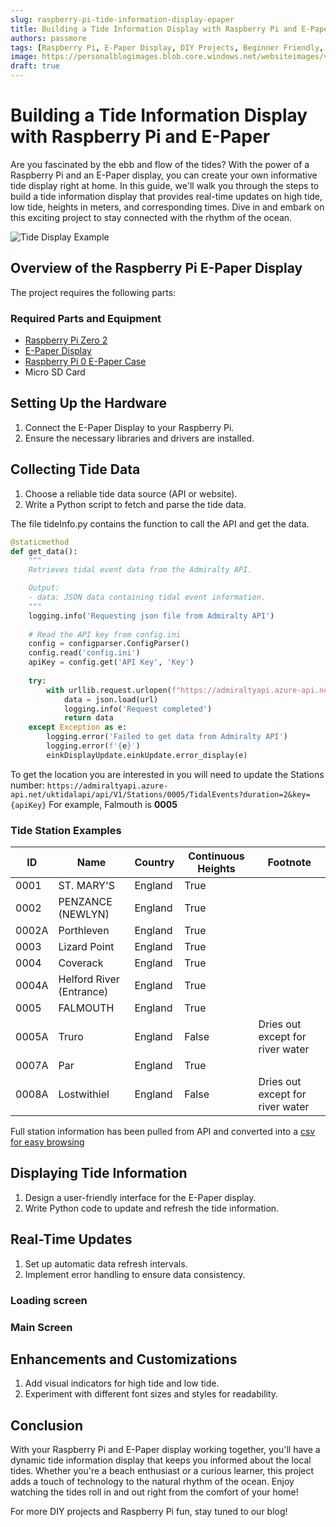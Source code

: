 ```yaml
---
slug: raspberry-pi-tide-information-display-epaper
title: Building a Tide Information Display with Raspberry Pi and E-Paper - High Tide, Low Tide, and More!
authors: passmore
tags: [Raspberry Pi, E-Paper Display, DIY Projects, Beginner Friendly, Python]
image: https://personalblogimages.blob.core.windows.net/websiteimages/vi_4068_20230531_103359.mp4.v4068.th.jpg
draft: true
---
```


# Building a Tide Information Display with Raspberry Pi and E-Paper

Are you fascinated by the ebb and flow of the tides? With the power of a Raspberry Pi and an E-Paper display, you can create your own informative tide display right at home. In this guide, we'll walk you through the steps to build a tide information display that provides real-time updates on high tide, low tide, heights in meters, and corresponding times. Dive in and embark on this exciting project to stay connected with the rhythm of the ocean.

![Tide Display Example](https://personalblogimages.blob.core.windows.net/websiteimages/vi_4068_20230531_103359.mp4.v4068.th.jpg)

<!--truncate-->

## Overview of the Raspberry Pi E-Paper Display

The project requires the following parts:

### Required Parts and Equipment

- [Raspberry Pi Zero 2](https://thepihut.com/products/raspberry-pi-zero-2)
- [E-Paper Display](https://thepihut.com/products/three-colour-2-13-eink-display-phat-red-black-white)
- [Raspberry Pi 0 E-Paper Case](https://thepihut.com/products/pi-zero-case-for-waveshare-2-13-eink-display)
- Micro SD Card

## Setting Up the Hardware

1. Connect the E-Paper Display to your Raspberry Pi.
2. Ensure the necessary libraries and drivers are installed.

## Collecting Tide Data

1. Choose a reliable tide data source (API or website).
2. Write a Python script to fetch and parse the tide data.

The file tideInfo.py contains the function to call the API and get the data.

``` python
@staticmethod
def get_data():
    """
    Retrieves tidal event data from the Admiralty API.

    Output:
    - data: JSON data containing tidal event information.
    """
    logging.info('Requesting json file from Admiralty API')
        
    # Read the API key from config.ini
    config = configparser.ConfigParser()
    config.read('config.ini')
    apiKey = config.get('API Key', 'Key')
        
    try:
        with urllib.request.urlopen(f"https://admiraltyapi.azure-api.net/uktidalapi/api/V1/Stations/0005/TidalEvents?duration=2&key={apiKey}") as url:
            data = json.load(url)
            logging.info('Request completed')
            return data
    except Exception as e:
        logging.error('Failed to get data from Admiralty API')
        logging.error(f'{e}')
        einkDisplayUpdate.einkUpdate.error_display(e)

```

To get the location you are interested in you will need to update the Stations number: ```https://admiraltyapi.azure-api.net/uktidalapi/api/V1/Stations/0005/TidalEvents?duration=2&key={apiKey}``` For example, Falmouth is **0005**

### Tide Station Examples

ID    | Name                     | Country | Continuous Heights | Footnote
------|--------------------------|---------|---------------------|-----------------------------------------
0001  | ST. MARY'S               | England | True                |
0002  | PENZANCE (NEWLYN)        | England | True                |
0002A | Porthleven               | England | True                |
0003  | Lizard Point             | England | True                |
0004  | Coverack                 | England | True                |
0004A | Helford River (Entrance) | England | True                |
0005  | FALMOUTH                 | England | True                |
0005A | Truro                    | England | False               | Dries out except for river water
0007A | Par                      | England | True                |
0008A | Lostwithiel              | England | False               | Dries out except for river water

Full station information has been pulled from API and converted into a [csv for easy browsing](https://github.com/Dr-Passmore/e-paper-tidal-info-project/blob/master/station.csv)

## Displaying Tide Information

1. Design a user-friendly interface for the E-Paper display.
2. Write Python code to update and refresh the tide information.

## Real-Time Updates

1. Set up automatic data refresh intervals.
2. Implement error handling to ensure data consistency.

### Loading screen

### Main Screen

## Enhancements and Customizations

1. Add visual indicators for high tide and low tide.
2. Experiment with different font sizes and styles for readability.

## Conclusion

With your Raspberry Pi and E-Paper display working together, you'll have a dynamic tide information display that keeps you informed about the local tides. Whether you're a beach enthusiast or a curious learner, this project adds a touch of technology to the natural rhythm of the ocean. Enjoy watching the tides roll in and out right from the comfort of your home!

For more DIY projects and Raspberry Pi fun, stay tuned to our blog!


